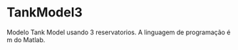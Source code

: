 # TankModel3
  Modelo Tank Model usando 3 reservatorios.
  A linguagem de programação é m do Matlab.
